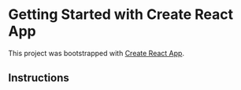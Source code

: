 # Getting Started with Create React App

This project was bootstrapped with [Create React App](https://github.com/facebook/create-react-app).

## Instructions
